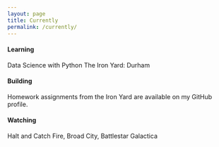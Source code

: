 ```yaml
---
layout: page
title: Currently
permalink: /currently/
---
```


<h4>Learning</h4>
Data Science with Python
The Iron Yard: Durham

<h4>Building</h4>
Homework assignments from the Iron Yard are available on my GitHub profile.

<h4>Watching</h4>
Halt and Catch Fire, Broad City, Battlestar Galactica
